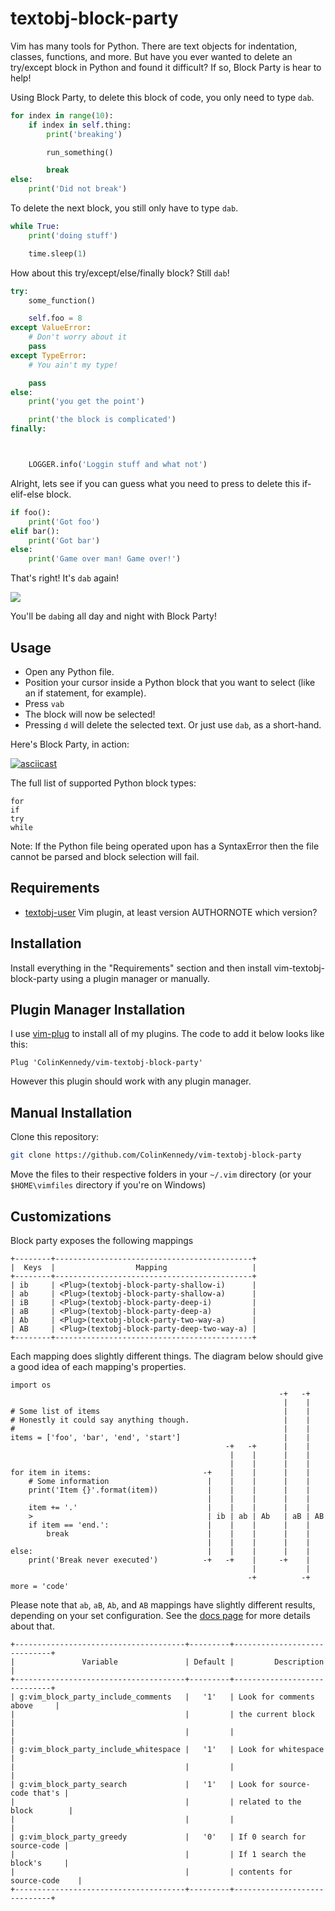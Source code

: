 textobj-block-party
===================

Vim has many tools for Python. There are text objects for indentation, classes,
functions, and more. But have you ever wanted to delete an try/except block in
Python and found it difficult? If so, Block Party is hear to help!

Using Block Party, to delete this block of code, you only need to type `dab`.


```python
for index in range(10):
    if index in self.thing:
        print('breaking')

        run_something()

        break
else:
    print('Did not break')
```

To delete the next block, you still only have to type `dab`.


```python
while True:
    print('doing stuff')

    time.sleep(1)
```

How about this try/except/else/finally block? Still `dab`!


```python
try:
    some_function()

    self.foo = 8
except ValueError:
    # Don't worry about it
    pass
except TypeError:
    # You ain't my type!

    pass
else:
    print('you get the point')

    print('the block is complicated')
finally:



    LOGGER.info('Loggin stuff and what not')
```

Alright, lets see if you can guess what you need to press
to delete this if-elif-else block.

```python
if foo():
    print('Got foo')
elif bar():
    print('Got bar')
else:
    print('Game over man! Game over!')
```

That's right! It's `dab` again!

![](http://pithytees.com/wp-content/uploads/2017/03/mmj-dab-bad-weed-wear-that-design.jpg)

You'll be `dab`ing all day and night with Block Party!


Usage
-----

- Open any Python file.
- Position your cursor inside a Python block that you want to select (like an
  if statement, for example).
- Press `vab`
- The block will now be selected!
- Pressing `d` will delete the selected text. Or just use `dab`, as a short-hand.

Here's Block Party, in action:

[![asciicast](https://asciinema.org/a/206550.png)](https://asciinema.org/a/206550)

The full list of supported Python block types:

    for
    if
    try
    while

Note: If the Python file being operated upon has a SyntaxError then the file
cannot be parsed and block selection will fail.


Requirements
------------

* [textobj-user][1] Vim plugin, at least version AUTHORNOTE which version?

[1]: https://github.com/kana/vim-textobj-user


Installation
------------

Install everything in the "Requirements" section and then install
vim-textobj-block-party using a plugin manager or manually.


Plugin Manager Installation
---------------------------

I use [vim-plug](https://github.com/junegunn/vim-plug) to install
all of my plugins. The code to add it below looks like this:

```vim
Plug 'ColinKennedy/vim-textobj-block-party'
```

However this plugin should work with any plugin manager.


Manual Installation
-------------------

Clone this repository:

```bash
git clone https://github.com/ColinKennedy/vim-textobj-block-party
```

Move the files to their respective folders in your `~/.vim` directory
(or your `$HOME\vimfiles` directory if you're on Windows)


Customizations
--------------

Block party exposes the following mappings

    +--------+--------------------------------------------+
    |  Keys  |                  Mapping                   |
    +--------+--------------------------------------------+
    | ib     | <Plug>(textobj-block-party-shallow-i)      |
    | ab     | <Plug>(textobj-block-party-shallow-a)      |
    | iB     | <Plug>(textobj-block-party-deep-i)         |
    | aB     | <Plug>(textobj-block-party-deep-a)         |
    | Ab     | <Plug>(textobj-block-party-two-way-a)      |
    | AB     | <Plug>(textobj-block-party-deep-two-way-a) |
    +--------+--------------------------------------------+

Each mapping does slightly different things. The diagram below should give a
good idea of each mapping's properties.

    import os
                                                                -+   -+
                                                                 |    |
    # Some list of items                                         |    |
    # Honestly it could say anything though.                     |    |
    #                                                            |    |
    items = ['foo', 'bar', 'end', 'start']                       |    |
                                                    -+   -+      |    |
                                                     |    |      |    |
                                                     |    |      |    |
    for item in items:                         -+    |    |      |    |
        # Some information                      |    |    |      |    |
        print('Item {}'.format(item))           |    |    |      |    |
                                                |    |    |      |    |
        item += '.'                             |    |    |      |    |
        >                                       | ib | ab | Ab   | aB | AB
        if item == 'end.':                      |    |    |      |    |
            break                               |    |    |      |    |
                                                |    |    |      |    |
    else:                                       |    |    |      |    |
        print('Break never executed')          -+   -+    |     -+    |
                                                          |           |
                                                         -+          -+
    more = 'code'


Please note that `ab`, `aB`, `Ab`, and `AB` mappings have slightly different
results, depending on your set configuration. See the
[docs page](/doc/textobj-block-party.txt) for more details about that.

    +--------------------------------------+---------+-----------------------------+
    |               Variable               | Default |         Description         |
    +--------------------------------------+---------+-----------------------------+
    | g:vim_block_party_include_comments   |   '1'   | Look for comments above     |
    |                                      |         | the current block           |
    |                                      |         |                             |
    | g:vim_block_party_include_whitespace |   '1'   | Look for whitespace         |
    |                                      |         |                             |
    | g:vim_block_party_search             |   '1'   | Look for source-code that's |
    |                                      |         | related to the block        |
    |                                      |         |                             |
    | g:vim_block_party_greedy             |   '0'   | If 0 search for source-code |
    |                                      |         | If 1 search the block's     |
    |                                      |         | contents for source-code    |
    +--------------------------------------+---------+-----------------------------+
